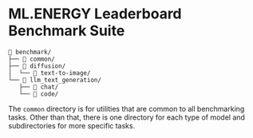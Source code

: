 # ML.ENERGY Leaderboard Benchmark Suite

```
 benchmark/
├──  common/
├──  diffusion/
│  └──  text-to-image/
└──  llm_text_generation/
   ├──  chat/
   └──  code/
```

The `common` directory is for utilities that are common to all benchmarking tasks.
Other than that, there is one directory for each type of model and subdirectories for more specific tasks.

